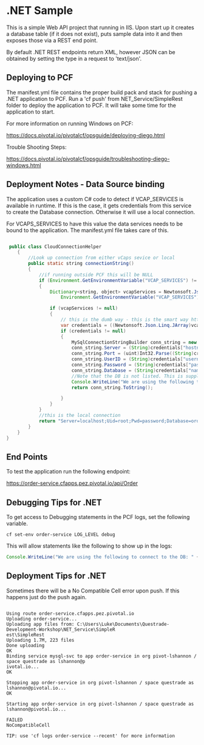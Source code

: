 # .NET Sample

This is a simple Web API project that running in IIS. Upon start up it creates a database table (if it does not exist), puts sample data into it and then exposes those via a REST end point.

By default .NET REST endpoints return XML, however JSON can be obtained by setting the type in a request to 'text/json'.

## Deploying to PCF

The manifest.yml file contains the proper build pack and stack for pushing a .NET application to PCF. Run a 'cf push' from NET_Service/SimpleRest folder to deploy the application to PCF. It will take some time for the application to start.

For more information on running Windows on PCF:

https://docs.pivotal.io/pivotalcf/opsguide/deploying-diego.html

Trouble Shooting Steps:

https://docs.pivotal.io/pivotalcf/opsguide/troubleshooting-diego-windows.html

## Deployment Notes - Data Source binding

The application uses a custom C# code to detect if VCAP_SERViCES is available in runtime. If this is the case, it gets credentials from this service to create the Database connection. Otherwise it will use a local connection.

For VCAPS_SERVICES to have this value the data services needs to be bound to the application. The manifest.yml file takes care of this.

```java

 public class CloudConnectionHelper
    {
        //Look up connection from either vCaps sevice or local
        public static string connectionString()
        {
            //if running outside PCF this will be NULL
            if (Environment.GetEnvironmentVariable("VCAP_SERVICES") != null)
            {
                Dictionary<string, object> vcapServices = Newtonsoft.Json.JsonConvert.DeserializeObject<Dictionary<string, object>>(
                    Environment.GetEnvironmentVariable("VCAP_SERVICES"));

                if (vcapServices != null)
                {
                    // this is the dumb way - this is the smart way https://github.com/dmikusa-pivotal/cf-ex-phpmyadmin/blob/master/htdocs/config.inc.php
                    var credentials = ((Newtonsoft.Json.Linq.JArray)vcapServices["p-mysql"]).First()["credentials"];
                    if (credentials != null)
                    {
                        MySqlConnectionStringBuilder conn_string = new MySqlConnectionStringBuilder();
                        conn_string.Server = (String)credentials["hostname"];
                        conn_string.Port = (uint)Int32.Parse((String)credentials["port"]);
                        conn_string.UserID = (String)credentials["username"];
                        conn_string.Password = (String)credentials["password"];
                        conn_string.Database = (String)credentials["name"];
                        //Note that the DB is not listed. This is supplied by the service
                        Console.WriteLine("We are using the following to connect to the DB: " + conn_string.ToString());
                        return conn_string.ToString();

                    }
                }
            }
            //this is the local connection
            return "Server=localhost;Uid=root;Pwd=password;Database=orderdb";
        }
    }
}

```

## End Points

To test the application run the following endpoint:

https://order-service.cfapps.pez.pivotal.io/api/Order

## Debugging Tips for .NET

To get access to Debugging statements in the PCF logs, set the following variable.

```shell
cf set-env order-service LOG_LEVEL debug
```
This will allow statements like the following to show up in the logs:

```java
Console.WriteLine("We are using the following to connect to the DB: " + actualConnection);
```
## Deployment Tips for .NET

Sometimes there will be a No Compatible Cell error upon push. If this happens just do the push again.

```shell

Using route order-service.cfapps.pez.pivotal.io
Uploading order-service...
Uploading app files from: C:\Users\Luke\Documents\Questrade-Development-Workshop\NET_Service\SimpleR
est\SimpleRest
Uploading 1.7M, 223 files
Done uploading
OK
Binding service mysql-svc to app order-service in org pivot-lshannon / space questrade as lshannon@p
ivotal.io...
OK

Stopping app order-service in org pivot-lshannon / space questrade as lshannon@pivotal.io...
OK

Starting app order-service in org pivot-lshannon / space questrade as lshannon@pivotal.io...

FAILED
NoCompatibleCell

TIP: use 'cf logs order-service --recent' for more information
```
